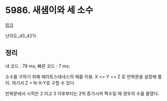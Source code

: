 # 5986. 새샘이와 세 소수

[링크](https://swexpertacademy.com/main/code/problem/problemDetail.do?contestProbId=AWaJ3q8qV-4DFAUQ&categoryId=AWaJ3q8qV-4DFAUQ&categoryType=CODE)

난이도\_d3_42%

## 정리

내 코드 : 78 ms;
빠른 코드 : 7 ms;

소수를 구하기 위해 에라토스테네스의 채를 이용.
X <= Y <= Z 로 반복문을 설정해 풀이. 여기서 Z = N-X-Y로 구할 수 있다.

반복문에서 시작은 2 이고 3 이후부터는 2씩 증가시켜 짝수일 때 경우의 수를 줄였다.
